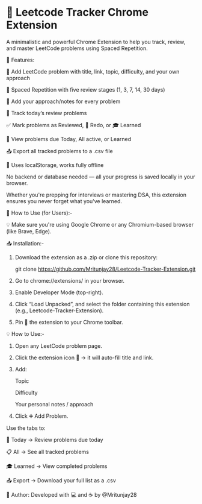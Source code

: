 # 📘 Leetcode Tracker Chrome Extension
A minimalistic and powerful Chrome Extension to help you track, review, and master LeetCode problems using Spaced Repetition.


🚀 Features:

🔗 Add LeetCode problem with title, link, topic, difficulty, and your own approach

🧠 Spaced Repetition with five review stages (1, 3, 7, 14, 30 days)

📝 Add your approach/notes for every problem

📅 Track today’s review problems

✅ Mark problems as Reviewed, 🔁 Redo, or 🎓 Learned

📅 View problems due Today, All active, or Learned

📤 Export all tracked problems to a .csv file

💾 Uses localStorage, works fully offline

No backend or database needed — all your progress is saved locally in your browser.

Whether you're prepping for interviews or mastering DSA, this extension ensures you never forget what you've learned.


🧩 How to Use (for Users):-

💡 Make sure you're using Google Chrome or any Chromium-based browser (like Brave, Edge).

📥 Installation:-
1. Download the extension as a .zip or clone this repository:
      
      git clone https://github.com/Mritunjay28/Leetcode-Tracker-Extension.git

2. Go to chrome://extensions/ in your browser.

3. Enable Developer Mode (top-right).

4. Click “Load Unpacked”, and select the folder containing this extension (e.g., Leetcode-Tracker-Extension).

5. Pin 📌 the extension to your Chrome toolbar.

💡 How to Use:-

1. Open any LeetCode problem page.

2. Click the extension icon 🧠 → it will auto-fill title and link.

3. Add:

   Topic

   Difficulty

   Your personal notes / approach

4. Click ➕ Add Problem.

Use the tabs to:

 📅 Today → Review problems due today

 📋 All → See all tracked problems

 🎓 Learned → View completed problems

 📤 Export → Download your full list as a .csv

 👤 Author:
    Developed with 💻 and ☕ by @Mritunjay28

